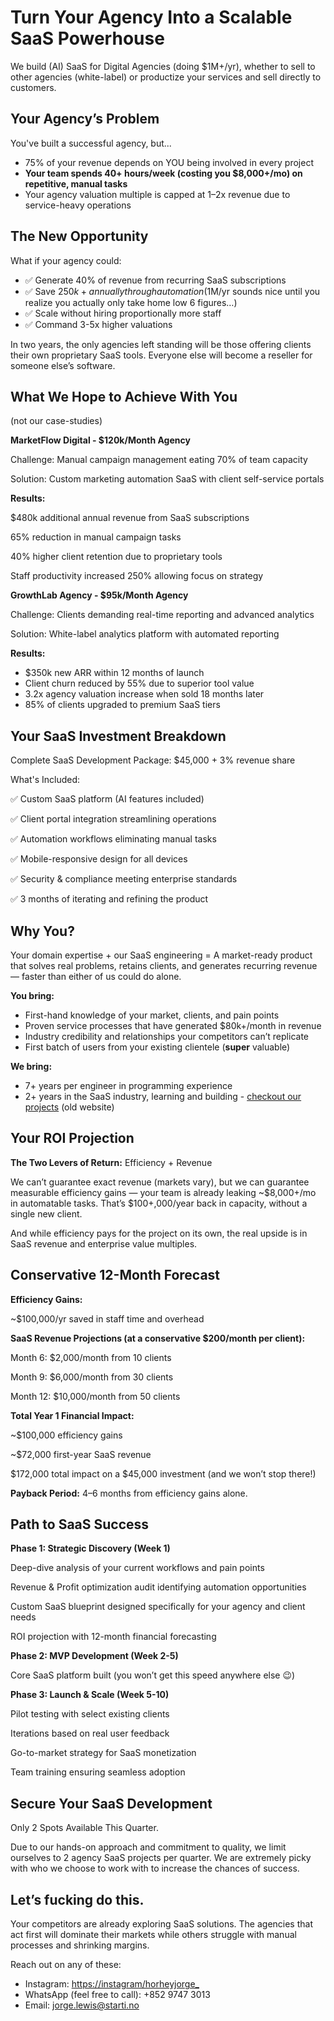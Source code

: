 # Turn Your Agency Into a Scalable SaaS Powerhouse

<!-- Test comment - if you see this, hot reload is working! -->

We build (AI) SaaS for Digital Agencies (doing $1M+/yr), whether to sell to other agencies (white-label) or productize your services and sell directly to customers.

## Your Agency’s Problem

You've built a successful agency, but...

- 75% of your revenue depends on YOU being involved in every project
- **Your team spends 40+ hours/week (costing you $8,000+/mo) on repetitive, manual tasks**
- Your agency valuation multiple is capped at 1–2x revenue due to service-heavy operations

## The New Opportunity

What if your agency could:

- ✅ Generate 40% of revenue from recurring SaaS subscriptions
- ✅ Save $250k+ annually through automation ($1M/yr sounds nice until you realize you actually only take home low 6 figures…)
- ✅ Scale without hiring proportionally more staff
- ✅ Command 3-5x higher valuations

In two years, the only agencies left standing will be those offering clients their own proprietary SaaS tools. Everyone else will become a reseller for someone else’s software.

## What We Hope to Achieve With You

(not our case-studies)

**MarketFlow Digital - $120k/Month Agency**

Challenge: Manual campaign management eating 70% of team capacity

Solution: Custom marketing automation SaaS with client self-service portals

**Results:**

$480k additional annual revenue from SaaS subscriptions

65% reduction in manual campaign tasks

40% higher client retention due to proprietary tools

Staff productivity increased 250% allowing focus on strategy

**GrowthLab Agency - $95k/Month Agency**

Challenge: Clients demanding real-time reporting and advanced analytics

Solution: White-label analytics platform with automated reporting

**Results:**

- $350k new ARR within 12 months of launch
- Client churn reduced by 55% due to superior tool value
- 3.2x agency valuation increase when sold 18 months later
- 85% of clients upgraded to premium SaaS tiers

## Your SaaS Investment Breakdown

Complete SaaS Development Package: $45,000 + 3% revenue share

What's Included:

✅ Custom SaaS platform (AI features included)

✅ Client portal integration streamlining operations

✅ Automation workflows eliminating manual tasks

✅ Mobile-responsive design for all devices

✅ Security & compliance meeting enterprise standards

✅ 3 months of iterating and refining the product

## Why You?

Your domain expertise + our SaaS engineering = A market-ready product that solves real problems, retains clients, and generates recurring revenue — faster than either of us could do alone.

**You bring:**

- First-hand knowledge of your market, clients, and pain points
- Proven service processes that have generated $80k+/month in revenue
- Industry credibility and relationships your competitors can’t replicate
- First batch of users from your existing clientele (**super** valuable)

**We bring:**

- 7+ years per engineer in programming experience
- 2+ years in the SaaS industry, learning and building - [checkout our projects](https://www.starti.no/projects) (old website)

## Your ROI Projection

**The Two Levers of Return:** Efficiency + Revenue

We can’t guarantee exact revenue (markets vary), but we can guarantee measurable efficiency gains — your team is already leaking ~$8,000+/mo in automatable tasks. That’s $100+,000/year back in capacity, without a single new client.

And while efficiency pays for the project on its own, the real upside is in SaaS revenue and enterprise value multiples.

## Conservative 12-Month Forecast

**Efficiency Gains:**

~$100,000/yr saved in staff time and overhead

**SaaS Revenue Projections (at a conservative $200/month per client):**

Month 6: $2,000/month from 10 clients

Month 9: $6,000/month from 30 clients

Month 12: $10,000/month from 50 clients

**Total Year 1 Financial Impact:**

~$100,000 efficiency gains

~$72,000 first-year SaaS revenue

$172,000 total impact on a $45,000 investment (and we won’t stop there!)

**Payback Period:** 4–6 months from efficiency gains alone.

## Path to SaaS Success

**Phase 1: Strategic Discovery (Week 1)**

Deep-dive analysis of your current workflows and pain points

Revenue & Profit optimization audit identifying automation opportunities

Custom SaaS blueprint designed specifically for your agency and client needs

ROI projection with 12-month financial forecasting

**Phase 2: MVP Development (Week 2-5)**

Core SaaS platform built (you won’t get this speed anywhere else 😉)

**Phase 3: Launch & Scale (Week 5-10)**

Pilot testing with select existing clients

Iterations based on real user feedback

Go-to-market strategy for SaaS monetization

Team training ensuring seamless adoption

## Secure Your SaaS Development

Only 2 Spots Available This Quarter.

Due to our hands-on approach and commitment to quality, we limit ourselves to 2 agency SaaS projects per quarter. We are extremely picky with who we choose to work with to increase the chances of success.

## Let’s fucking do this.

Your competitors are already exploring SaaS solutions. The agencies that act first will dominate their markets while others struggle with manual processes and shrinking margins.

Reach out on any of these:

- Instagram: [https://instagram/horheyjorge\_](https://www.instagram.com/horheyjorge_/)
- WhatsApp (feel free to call): +852 9747 3013
- Email: jorge.lewis@starti.no
